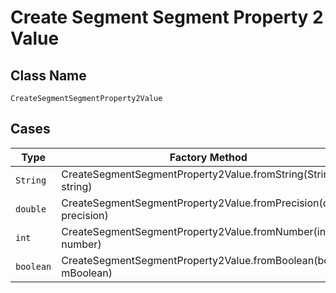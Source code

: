 
# Create Segment Segment Property 2 Value

## Class Name

`CreateSegmentSegmentProperty2Value`

## Cases

| Type | Factory Method |
|  --- | --- |
| `String` | CreateSegmentSegmentProperty2Value.fromString(String string) |
| `double` | CreateSegmentSegmentProperty2Value.fromPrecision(double precision) |
| `int` | CreateSegmentSegmentProperty2Value.fromNumber(int number) |
| `boolean` | CreateSegmentSegmentProperty2Value.fromBoolean(boolean mBoolean) |

